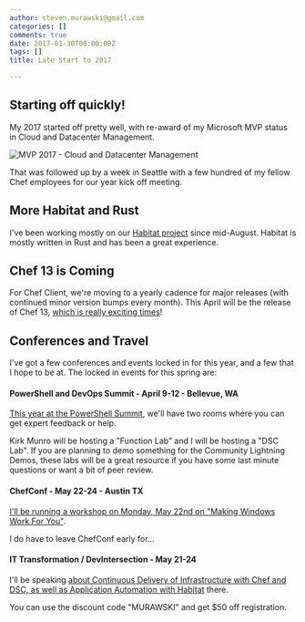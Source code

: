 ```yaml
---
author: steven.murawski@gmail.com
categories: []
comments: true
date: 2017-01-30T00:00:00Z
tags: []
title: Late Start to 2017

---
```


## Starting off quickly!

My 2017 started off pretty well, with re-award of my Microsoft MVP status in Cloud and Datacenter Management.

![MVP 2017 - Cloud and Datacenter Management]({{site.baseurl}}/talks/DevOps-Images/mvp_2017.jpg)

That was followed up by a week in Seattle with a few hundred of my fellow Chef employees for our year kick off meeting.

## More Habitat and Rust

I've been working mostly on our [Habitat project](https://github.com/habitat-sh/habitat) since mid-August.  Habitat is mostly written in Rust and has been a great experience.

## Chef 13 is Coming

For Chef Client, we're moving to a yearly cadence for major releases (with continued minor version bumps every month).  This April will be the release of Chef 13, [which is really exciting times](https://blog.chef.io/2017/01/30/preparing-for-chef-13/)!

## Conferences and Travel

I've got a few conferences and events locked in for this year, and a few that I hope to be at.  The locked in events for this spring are:

#### PowerShell and DevOps Summit - April 9-12 - Bellevue, WA

[This year at the PowerShell Summit](https://eventloom.com/event/home/summit2017), we'll have two rooms where you can get expert feedback or help.

Kirk Munro will be hosting a "Function Lab" and I will be hosting a "DSC Lab".  If you are planning to demo something for the Community Lightning Demos, these labs will be a great resource if you have some last minute questions or want a bit of peer review.

#### ChefConf - May 22-24 - Austin TX

[I'll be running a workshop on Monday, May 22nd on "Making Windows Work For You"](https://chefconf.chef.io/2017/agenda/).

I do have to leave ChefConf early for...

#### IT Transformation / DevIntersection - May 21-24

I'll be speaking [about Continuous Delivery of Infrastructure with Chef and DSC, as well as Application Automation with Habitat](https://devintersection.com/#!/Sharepoint-Office365-Conference/sessions) there.

You can use the discount code "MURAWSKI" and get $50 off registration.

